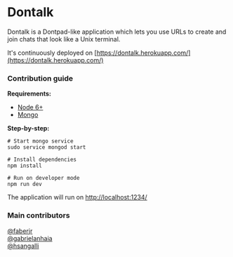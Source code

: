 # Dontalk

Dontalk is a Dontpad-like application which lets you use URLs to create and join chats that look like a Unix terminal.

It's continuously deployed on [https://dontalk.herokuapp.com/](https://dontalk.herokuapp.com/)

### Contribution guide
**Requirements:**
- [Node 6+](https://nodejs.org/en/download/)
- [Mongo](https://docs.mongodb.com/manual/installation/)

**Step-by-step:**  
```shell
# Start mongo service
sudo service mongod start

# Install dependencies
npm install

# Run on developer mode
npm run dev
``` 

The application will run on [http://localhost:1234/](http://localhost:1234/)

### Main contributors 
[@faberjr](https://github.com/faberjr)  
[@gabrielanhaia](https://github.com/gabrielanhaia)  
[@hsangalli](https://github.com/hsangalli)  
